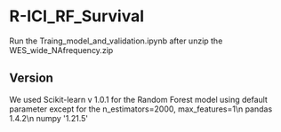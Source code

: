 # R-ICI_RF_Survival

Run the Traing_model_and_validation.ipynb after unzip the WES_wide_NAfrequency.zip


## Version
We used Scikit-learn v 1.0.1 for the Random Forest model using default parameter except for the n_estimators=2000, max_features=1\n
pandas 1.4.2\n
numpy '1.21.5'
